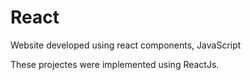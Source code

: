 # React
Website developed using react components, JavaScript

These projectes were implemented using ReactJs.
